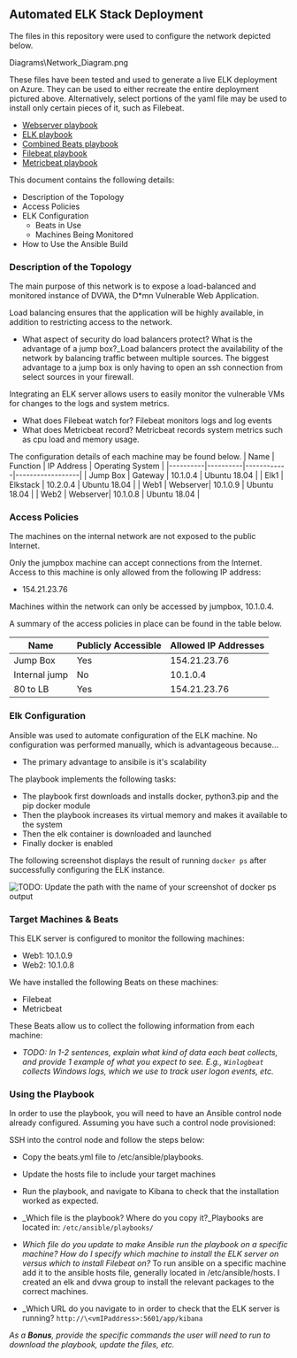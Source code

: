 ## Automated ELK Stack Deployment

The files in this repository were used to configure the network depicted below.

Diagrams\Network_Diagram.png

These files have been tested and used to generate a live ELK deployment on Azure. They can be used to either recreate the entire deployment pictured above. Alternatively, select portions of the yaml file may be used to install only certain pieces of it, such as Filebeat.

  - [Webserver playbook](Ansible\DVWA.yml)
  - [ELK playbook](Ansible\Elk.yml)
  - [Combined Beats playbook](Ansible\CombinedBeats.yml)
  - [Filebeat playbook](Ansible\Filebeat.yml)
  - [Metricbeat playbook](Ansible\Metricbeat.yml)

This document contains the following details:
- Description of the Topology
- Access Policies
- ELK Configuration
  - Beats in Use
  - Machines Being Monitored
- How to Use the Ansible Build


### Description of the Topology

The main purpose of this network is to expose a load-balanced and monitored instance of DVWA, the D*mn Vulnerable Web Application.

Load balancing ensures that the application will be highly available, in addition to restricting access to the network.
- What aspect of security do load balancers protect? What is the advantage of a jump box?_Load balancers protect the availability of the network by balancing traffic between multiple sources.  The biggest advantage to a jump box is only having to open an ssh connection from select sources in your firewall.

 Integrating an ELK server allows users to easily monitor the vulnerable VMs for changes to the logs and system metrics.
- What does Filebeat watch for? Filebeat monitors logs and log events
- What does Metricbeat record? Metricbeat records system metrics such as cpu load and memory usage.

The configuration details of each machine may be found below.
| Name     | Function | IP Address | Operating System |
|----------|----------|------------|------------------|
| Jump Box | Gateway  | 10.1.0.4   | Ubuntu 18.04     |
| Elk1     | Elkstack | 10.2.0.4   | Ubuntu 18.04     |
| Web1     | Webserver| 10.1.0.9   | Ubuntu 18.04     |
| Web2     | Webserver| 10.1.0.8   | Ubuntu 18.04     |

### Access Policies

The machines on the internal network are not exposed to the public Internet. 

Only the jumpbox machine can accept connections from the Internet. Access to this machine is only allowed from the following IP address:
- 154.21.23.76

Machines within the network can only be accessed by jumpbox, 10.1.0.4.

A summary of the access policies in place can be found in the table below.

| Name          | Publicly Accessible | Allowed IP Addresses |
|---------------|---------------------|----------------------|
| Jump Box      | Yes                 |  154.21.23.76        |
| Internal jump | No                  |  10.1.0.4            |
| 80 to LB      | Yes                 |  154.21.23.76        |

### Elk Configuration

Ansible was used to automate configuration of the ELK machine. No configuration was performed manually, which is advantageous because...
- The primary advantage to ansibile is it's scalability

The playbook implements the following tasks:
- The playbook first downloads and installs docker, python3.pip and the pip docker module
- Then the playbook increases its virtual memory and makes it available to the system
- Then the elk container is downloaded and launched
- Finally docker is enabled

The following screenshot displays the result of running `docker ps` after successfully configuring the ELK instance.

![TODO: Update the path with the name of your screenshot of docker ps output](Images/docker_ps_output.png)

### Target Machines & Beats
This ELK server is configured to monitor the following machines:
- Web1: 10.1.0.9
- Web2: 10.1.0.8

We have installed the following Beats on these machines:
- Filebeat
- Metricbeat

These Beats allow us to collect the following information from each machine:
- _TODO: In 1-2 sentences, explain what kind of data each beat collects, and provide 1 example of what you expect to see. E.g., `Winlogbeat` collects Windows logs, which we use to track user logon events, etc._

### Using the Playbook
In order to use the playbook, you will need to have an Ansible control node already configured. Assuming you have such a control node provisioned: 

SSH into the control node and follow the steps below:
- Copy the beats.yml file to /etc/ansible/playbooks.
- Update the hosts file to include your target machines
- Run the playbook, and navigate to Kibana to check that the installation worked as expected.

- _Which file is the playbook? Where do you copy it?_Playbooks are located in: 
`/etc/ansible/playbooks/`
- _Which file do you update to make Ansible run the playbook on a specific machine? How do I specify which machine to install the ELK server on versus which to install Filebeat on?_ To run ansible on a specific machine add it to the ansible hosts file, generally located in /etc/ansible/hosts. I created an elk and dvwa group to install the relevant packages to the correct machines.

- _Which URL do you navigate to in order to check that the ELK server is running?
`http://\<vmIPaddress>:5601/app/kibana`

_As a **Bonus**, provide the specific commands the user will need to run to download the playbook, update the files, etc._
